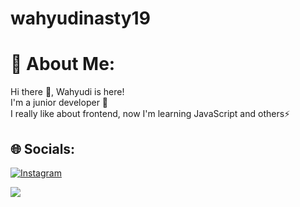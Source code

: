# wahyudinasty19

# 💫 About Me:
Hi there 👋, Wahyudi is here!<br>I'm a junior developer 🌱<br>I really like about frontend, now I'm learning JavaScript and others⚡<br>


## 🌐 Socials:
<!-- [![Discord](https://img.shields.io/badge/Discord-%237289DA.svg?logo=discord&logoColor=white)](https://discord.gg/rakan#3174)  -->
[![Instagram](https://img.shields.io/badge/Instagram-%23E4405F.svg?logo=Instagram&logoColor=white)](https://instagram.com/https://www.instagram.com/wh_nst19/) 

<!-- # 💻 Tech Stack:
null
# 📊 GitHub Stats:
![](https://sosmed-seven.vercel.app/api?username=wahyudinasty&theme=dark&hide_border=true&include_all_commits=true&count_private=false)<br/>
<!-- ![](https://github-readme-streak-stats.herokuapp.com/?user=muhammadrakan204&theme=dark&hide_border=true)<br/> -->
<!-- ![](https://sosmed-seven.vercel.app/) -->

[![](https://visitcount.itsvg.in/api?id=wahyudinasty&label=Profile%20Views&color=1&icon=5&pretty=true)](https://visitcount.itsvg.in)


<!-- Proudly created with GPRM ( https://gprm.itsvg.in ) -->
